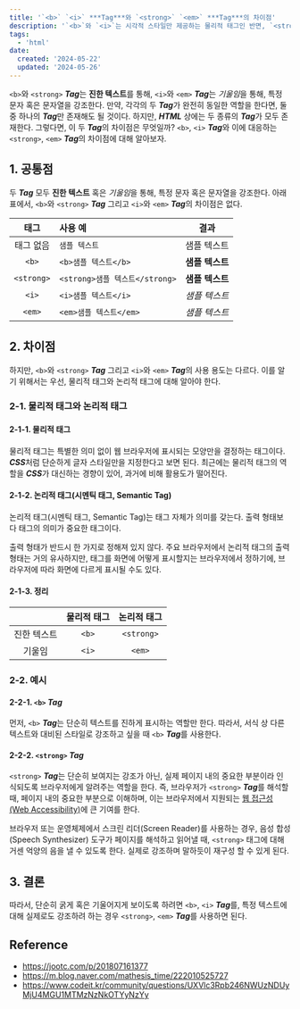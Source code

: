 ```yaml
---
title: '`<b>` `<i>` ***Tag***와 `<strong>` `<em>` ***Tag***의 차이점'
description: '`<b>`와 `<i>`는 시각적 스타일만 제공하는 물리적 태그인 반면, `<strong>`과 `<em>`은 의미를 전달하는 논리적(시멘틱) 태그로 웹 접근성에 중요한 역할을 한다.'
tags:
  - 'html'
date:
  created: '2024-05-22'
  updated: '2024-05-26'
---
```


<!-- markdownlint-disable MD033 -->

`<b>`와 `<strong>` ***Tag***는 **진한 텍스트**를 통해, `<i>`와 `<em>` ***Tag***는 *기울임*을 통해, 특정 문자 혹은 문자열을 강조한다. 만약, 각각의 두 ***Tag***가 완전히 동일한 역할을 한다면, 둘 중 하나의 ***Tag***만 존재해도 될 것이다. 하지만, ***HTML*** 상에는 두 종류의 ***Tag***가 모두 존재한다. 그렇다면, 이 두 ***Tag***의 차이점은 무엇일까? `<b>`, `<i>` ***Tag***와 이에 대응하는 `<strong>`, `<em>` ***Tag***의 차이점에 대해 알아보자.

## 1. 공통점

두 ***Tag*** 모두 **진한 텍스트** 혹은 *기울임*을 통해, 특정 문자 혹은 문자열을 강조한다. 아래 표에서, `<b>`와 `<strong>` ***Tag*** 그리고 `<i>`와 `<em>` ***Tag***의 차이점은 없다.

태그 | 사용 예 | 결과
:---: | :--- | :---:
태그 없음 | `샘플 텍스트` | 샘플 텍스트
`<b>` | `<b>샘플 텍스트</b>` | <b>샘플 텍스트</b>
`<strong>` | `<strong>샘플 텍스트</strong>` | <strong>샘플 텍스트</strong>
`<i>` | `<i>샘플 텍스트</i>` | <i>샘플 텍스트</i>
`<em>` | `<em>샘플 텍스트</em>` | <em>샘플 텍스트</em>

## 2. 차이점

하지만, `<b>`와 `<strong>` ***Tag*** 그리고 `<i>`와 `<em>` ***Tag***의 사용 용도는 다르다. 이를 알기 위해서는 우선, 물리적 태그와 논리적 태그에 대해 알아야 한다.

### 2-1. 물리적 태그와 논리적 태그

#### 2-1-1. 물리적 태그

물리적 태그는 특별한 의미 없이 웹 브라우저에 표시되는 모양만을 결정하는 태그이다. ***CSS***처럼 단순하게 글자 스타일만을 지정한다고 보면 된다. 최근에는 물리적 태그의 역할을 ***CSS***가 대신하는 경향이 있어, 과거에 비해 활용도가 떨어진다.

#### 2-1-2. 논리적 태그(시멘틱 태그, Semantic Tag)

논리적 태그(시멘틱 태그, Semantic Tag)는 태그 자체가 의미를 갖는다. 출력 형태보다 태그의 의미가 중요한 태그이다.

출력 형태가 반드시 한 가지로 정해져 있지 않다. 주요 브라우저에서 논리적 태그의 출력 형태는 거의 유사하지만, 태그를 화면에 어떻게 표시할지는 브라우저에서 정하기에, 브라우저에 따라 화면에 다르게 표시될 수도 있다.

#### 2-1-3. 정리

<br> | 물리적 태그 | 논리적 태그
:---:|:---:|:---:
진한 텍스트 | `<b>` | `<strong>`
기울임 | `<i>` | `<em>`

### 2-2. 예시

#### 2-2-1. `<b>` ***Tag***

먼저, `<b>` ***Tag***는 단순히 텍스트를 진하게 표시하는 역할만 한다. 따라서, 서식 상 다른 텍스트와 대비된 스타일로 강조하고 싶을 때 `<b>` ***Tag***를 사용한다.

#### 2-2-2. `<strong>` ***Tag***

`<strong>` ***Tag***는 단순히 보여지는 강조가 아닌, 실제 페이지 내의 중요한 부분이라 인식되도록 브라우저에게 알려주는 역할을 한다. 즉, 브라우저가 `<strong>` ***Tag***를 해석할 때, 페이지 내의 중요한 부분으로 이해하며, 이는 브라우저에서 지원되는 <u>웹 접근성(Web Accessibility)</u>에 큰 기여를 한다.

브라우저 또는 운영체제에서 스크린 리더(Screen Reader)를 사용하는 경우, 음성 합성(Speech Synthesizer) 도구가 페이지를 해석하고 읽어낼 때, `<strong>` 태그에 대해 거센 억양의 음을 낼 수 있도록 한다. 실제로 강조하며 말하듯이 재구성 할 수 있게 된다.

## 3. 결론

따라서, 단순히 굵게 혹은 기울어지게 보이도록 하려면 `<b>`, `<i>` ***Tag***를, 특정 텍스트에 대해 실제로도 강조하려 하는 경우 `<strong>`, `<em>` ***Tag***를 사용하면 된다.

## Reference

- <https://jootc.com/p/201807161377>
- <https://m.blog.naver.com/mathesis_time/222010525727>
- <https://www.codeit.kr/community/questions/UXVlc3Rpb246NWUzNDUyMjU4MGU1MTMzNzNkOTYyNzYy>
